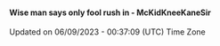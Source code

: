 #### Wise man says only fool rush in - McKidKneeKaneSir
Updated on 06/09/2023 - 00:37:09 (UTC) Time Zone
